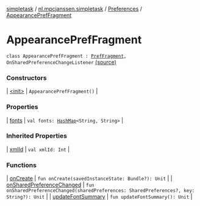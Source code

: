 [simpletask](../../../index.md) / [nl.mpcjanssen.simpletask](../../index.md) / [Preferences](../index.md) / [AppearancePrefFragment](.)

# AppearancePrefFragment

`class AppearancePrefFragment : `[`PrefFragment`](../-pref-fragment/index.md)`, OnSharedPreferenceChangeListener` [(source)](https://github.com/mpcjanssen/simpletask-android/blob/master/src/main/java/nl/mpcjanssen/simpletask/Preferences.kt#L160)

### Constructors

| [&lt;init&gt;](-init-.md) | `AppearancePrefFragment()` |

### Properties

| [fonts](fonts.md) | `val fonts: `[`HashMap`](http://docs.oracle.com/javase/6/docs/api/java/util/HashMap.html)`<String, String>` |

### Inherited Properties

| [xmlId](../-pref-fragment/xml-id.md) | `val xmlId: Int` |

### Functions

| [onCreate](on-create.md) | `fun onCreate(savedInstanceState: Bundle?): Unit` |
| [onSharedPreferenceChanged](on-shared-preference-changed.md) | `fun onSharedPreferenceChanged(sharedPreferences: SharedPreferences?, key: String?): Unit` |
| [updateFontSummary](update-font-summary.md) | `fun updateFontSummary(): Unit` |


